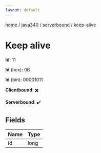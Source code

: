 ```yaml
---
layout: default
---
```


[home](/)  /  [java340](/protocol/java340)  /  [serverbound](/protocol/java340/serverbound)  /  keep-alive

# Keep alive

**Id**: 11

**Id** (hex): 0B

**Id** (bin): 00001011

**Clientbound**: ✖️

**Serverbound**: ✔️

## Fields

Name | Type
---|---
id | long
